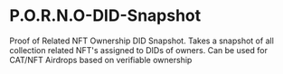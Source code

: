 # P.O.R.N.O-DID-Snapshot
Proof of Related NFT Ownership DID Snapshot. Takes a snapshot of all collection related NFT's assigned to DIDs of owners. Can be used for CAT/NFT Airdrops based on verifiable ownership
